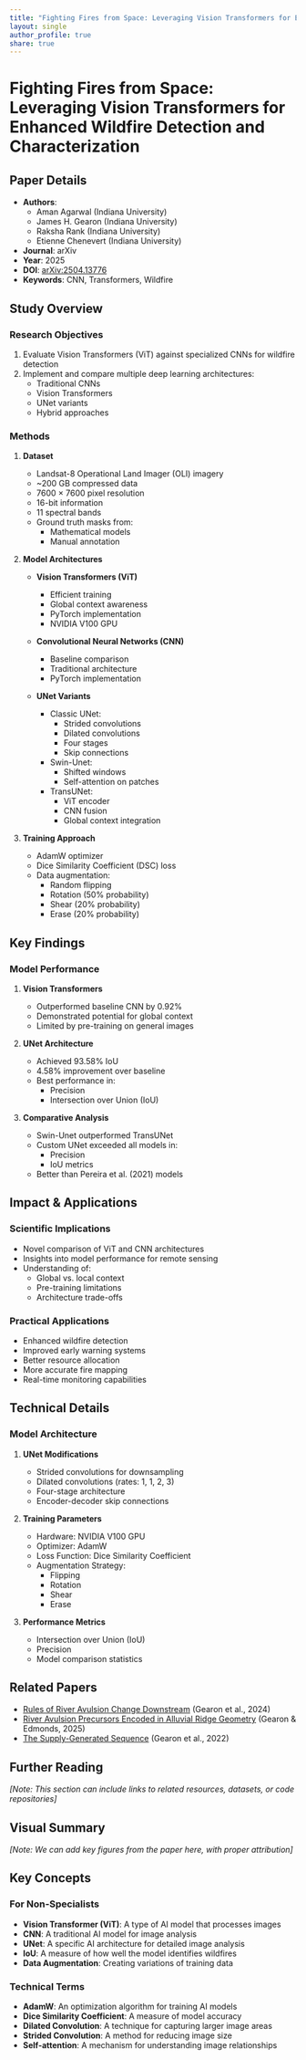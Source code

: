 ```yaml
---
title: "Fighting Fires from Space: Leveraging Vision Transformers for Enhanced Wildfire Detection and Characterization"
layout: single
author_profile: true
share: true
---
```


# Fighting Fires from Space: Leveraging Vision Transformers for Enhanced Wildfire Detection and Characterization

## Paper Details
- **Authors**: 
  - Aman Agarwal (Indiana University)
  - James H. Gearon (Indiana University)
  - Raksha Rank (Indiana University)
  - Etienne Chenevert (Indiana University)
- **Journal**: arXiv
- **Year**: 2025
- **DOI**: [arXiv:2504.13776](https://arxiv.org/abs/2504.13776)
- **Keywords**: CNN, Transformers, Wildfire

## Study Overview

### Research Objectives
1. Evaluate Vision Transformers (ViT) against specialized CNNs for wildfire detection
2. Implement and compare multiple deep learning architectures:
   - Traditional CNNs
   - Vision Transformers
   - UNet variants
   - Hybrid approaches

### Methods
1. **Dataset**
   - Landsat-8 Operational Land Imager (OLI) imagery
   - ~200 GB compressed data
   - 7600 × 7600 pixel resolution
   - 16-bit information
   - 11 spectral bands
   - Ground truth masks from:
     - Mathematical models
     - Manual annotation

2. **Model Architectures**
   - **Vision Transformers (ViT)**
     - Efficient training
     - Global context awareness
     - PyTorch implementation
     - NVIDIA V100 GPU

   - **Convolutional Neural Networks (CNN)**
     - Baseline comparison
     - Traditional architecture
     - PyTorch implementation

   - **UNet Variants**
     - Classic UNet:
       - Strided convolutions
       - Dilated convolutions
       - Four stages
       - Skip connections
     - Swin-Unet:
       - Shifted windows
       - Self-attention on patches
     - TransUNet:
       - ViT encoder
       - CNN fusion
       - Global context integration

3. **Training Approach**
   - AdamW optimizer
   - Dice Similarity Coefficient (DSC) loss
   - Data augmentation:
     - Random flipping
     - Rotation (50% probability)
     - Shear (20% probability)
     - Erase (20% probability)

## Key Findings

### Model Performance
1. **Vision Transformers**
   - Outperformed baseline CNN by 0.92%
   - Demonstrated potential for global context
   - Limited by pre-training on general images

2. **UNet Architecture**
   - Achieved 93.58% IoU
   - 4.58% improvement over baseline
   - Best performance in:
     - Precision
     - Intersection over Union (IoU)

3. **Comparative Analysis**
   - Swin-Unet outperformed TransUNet
   - Custom UNet exceeded all models in:
     - Precision
     - IoU metrics
   - Better than Pereira et al. (2021) models

## Impact & Applications

### Scientific Implications
- Novel comparison of ViT and CNN architectures
- Insights into model performance for remote sensing
- Understanding of:
   - Global vs. local context
   - Pre-training limitations
   - Architecture trade-offs

### Practical Applications
- Enhanced wildfire detection
- Improved early warning systems
- Better resource allocation
- More accurate fire mapping
- Real-time monitoring capabilities

## Technical Details

### Model Architecture
1. **UNet Modifications**
   - Strided convolutions for downsampling
   - Dilated convolutions (rates: 1, 1, 2, 3)
   - Four-stage architecture
   - Encoder-decoder skip connections

2. **Training Parameters**
   - Hardware: NVIDIA V100 GPU
   - Optimizer: AdamW
   - Loss Function: Dice Similarity Coefficient
   - Augmentation Strategy:
     - Flipping
     - Rotation
     - Shear
     - Erase

3. **Performance Metrics**
   - Intersection over Union (IoU)
   - Precision
   - Model comparison statistics

## Related Papers
- [Rules of River Avulsion Change Downstream](/paper-summaries/rules-of-river-avulsion/) (Gearon et al., 2024)
- [River Avulsion Precursors Encoded in Alluvial Ridge Geometry](/paper-summaries/river-avulsion-precursors/) (Gearon & Edmonds, 2025)
- [The Supply-Generated Sequence](/paper-summaries/supply-generated-sequence/) (Gearon et al., 2022)

## Further Reading
*[Note: This section can include links to related resources, datasets, or code repositories]*

## Visual Summary
*[Note: We can add key figures from the paper here, with proper attribution]*

## Key Concepts
### For Non-Specialists
- **Vision Transformer (ViT)**: A type of AI model that processes images
- **CNN**: A traditional AI model for image analysis
- **UNet**: A specific AI architecture for detailed image analysis
- **IoU**: A measure of how well the model identifies wildfires
- **Data Augmentation**: Creating variations of training data

### Technical Terms
- **AdamW**: An optimization algorithm for training AI models
- **Dice Similarity Coefficient**: A measure of model accuracy
- **Dilated Convolution**: A technique for capturing larger image areas
- **Strided Convolution**: A method for reducing image size
- **Self-attention**: A mechanism for understanding image relationships 
